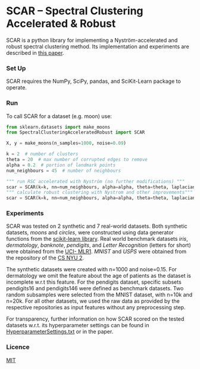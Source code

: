# SCAR – Spectral Clustering Accelerated & Robust

SCAR is a python library for implementing a Nyström-accelerated and robust spectral clustering method. Its implementation and experiments are described in [this paper](https://doi.org/10.14778/3551793.3551850).

###  Set Up
SCAR requires the NumPy, SciPy, pandas, and SciKit-Learn package to operate.

### Run
To call SCAR for a dataset (e.g. moon) use:
```python
from sklearn.datasets import make_moons
from SpectralClusteringAcceleratedRobust import SCAR

X, y = make_moons(n_samples=1000, noise=0.09)

k = 2  # number of clusters
theta = 20  # max number of corrupted edges to remove
alpha = 0.2  # portion of landmark points
num_neighbours = 45  # number of neighbours

""" run RSC accelerated with Nyström (no further modifications) """
scar = SCAR(k=k, nn=num_neighbours, alpha=alpha, theta=theta, laplacian=2).fit_predict(X)
""" calculate robust clustering with Nystrom and other improvements"""
scar = SCAR(k=k, nn=num_neighbours, alpha=alpha, theta=theta, laplacian=0, normalize = True, weighted = True).fit_predict(X)
```

### Experiments
SCAR was tested on 2 synthetic and 7 real-world datasets. 
Both synthetic datasets, *moons* and *circles*, were constructed using data generator functions from the [scikit-learn library](https://scikit-learn.org/stable/modules/classes.html#module-sklearn.datasets). 
Real world benchmark datasets *iris*, *dermatology*, *banknote*, *pendigits*, and *Letter Recognition* (letters for short) were obtained from the [UCI- MLR1](https://archive.ics.uci.edu/ml/index.php). *MNIST* and *USPS* were obtained from the repository of the [CS NYU 2](https://cs.nyu.edu/~roweis/data.html). 

The synthetic datasets were created with n=1000 and noise=0.15.
For dermatology we omit the feature about the age of patients as the dataset is incomplete w.r.t this feature. 
For the pendigits dataset, specific subsets pendigits16 and pendigits146 were defined as benchmark datasets.
Two random subsamples were selected from the MNIST dataset, with n=10k and n=20k.
For all other datasets, we used the raw data as provided by the respective repositories as input features without any preprocessing step.

For transparency, further information on how SCAR scored on the tested datasets w.r.t. its hyperparameter settings can be found in [HyperparameterSettings.txt](HyperparameterSettings.txt) or in the paper. 

### Licence
[MIT](https://choosealicense.com/licenses/mit/)
